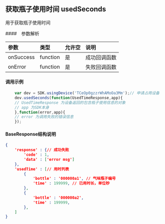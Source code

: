 
## 获取瓶子使用时间 usedSeconds <a name="usedSeconds" id="usedSeconds" />

用于获取瓶子使用时间

####　参数解析

| 参数           | 类型          | 允许空      | 说明         |
|:-------------- |:--------------|:------------|:-------------| 
| onSuccess      | function      | 是          | 成功回调函数 |
| onError        | function      | 是          | 失败回调函数 |

#### 调用示例

``` javascript
    var dev = SDK.usingDevice('TCeOp0gzzrWhAMoOa3Mm');// 申请占用设备
    dev.usedSeconds(function(UsedTimeResponse,app){
    // UsedTimeResponse 为设备返回的包含瓶子使用信息的对象
    // app 为SDK本身
    },function(error,app){
    // error 为调用失败的错误信息
    }); 
```

#### BaseResponse结构说明

``` json
{
    'response' : {// 成功失败
        'code' : 1,
        'data' : ['error msg']
    },
    'usedTime' : [// 用时列表
        {
            'bottle' : '000000a1', // 气味瓶子编号
            'time' : 199999, // 已用时长，单位秒
        },
        {
            'bottle' : '000000a2',
            'time' : 199999,
        },
    ]
}
```
